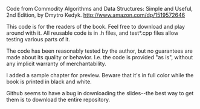 Code from Commodity Algorithms and Data Structures: Simple and Useful, 2nd Edition, by Dmytro Kedyk. http://www.amazon.com/dp/1519572646

This code is for the readers of the book. Feel free to download and play around with it. All reusable code is in .h files, and test*.cpp files allow testing various parts of it.

The code has been reasonably tested by the author, but no guarantees are made about its quality or behavior. I.e. the code is provided "as is", without any implicit warranty of merchantability.

I added a sample chapter for preview. Beware that it's in full color while the book is printed in black and white.

Github seems to have a bug in downloading the slides--the best way to get them is to download the entire repository.
